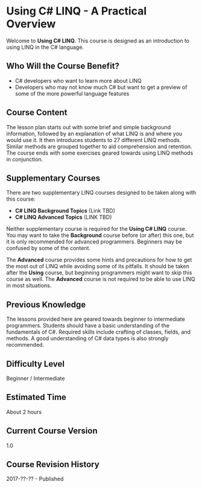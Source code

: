# Using C# LINQ - A Practical Overview
Welcome to **Using C# LINQ**. This course is designed as an introduction to using LINQ in the C# language.

## Who Will the Course Benefit?
 - C# developers who want to learn more about LINQ
 - Developers who may not know much C# but want to get a preview of some of the more powerful language features

## Course Content
The lesson plan starts out with some brief and simple background information, followed by an explanation of what LINQ is and where you would use it. It then introduces students to 27 different LINQ methods. Similar methods are grouped together to aid comprehension and retention. The course ends with some exercises geared towards using LINQ methods in conjunction.

## Supplementary Courses
There are two supplementary LINQ courses designed to be taken along with this course:
 - **C# LINQ Background Topics** (Link TBD)
 - **C# LINQ Advanced Topics** (LINK TBD)

Neither supplementary course is required for the **Using C# LINQ** course. You may want to take the **Background** course before (or after) this one, but it is only recommended for advanced programmers. Beginners may be confused by some of the content.

The **Advanced** course provides some hints and precautions for how to get the most out of LINQ while avoiding some of its pitfalls. It should be taken after the **Using** course, but beginning programmers might want to skip this course as well. The **Advanced** course is not required to be able to use LINQ in most situations.

## Previous Knowledge
The lessons provided here are geared towards beginner to intermediate programmers. Students should have a basic understanding of the fundamentals of C#. Required skills include crafting of classes, fields, and methods. A good understanding of C# data types is also strongly recommended. 

## Difficulty Level
Beginner / Intermediate

## Estimated Time
About 2 hours

## Current Course Version
1.0

## Course Revision History
2017-??-?? - Published
